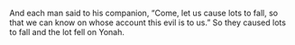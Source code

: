 And each man said to his companion, “Come, let us cause lots to fall, so that we can know on whose account this evil is to us.” So they caused lots to fall and the lot fell on Yonah.